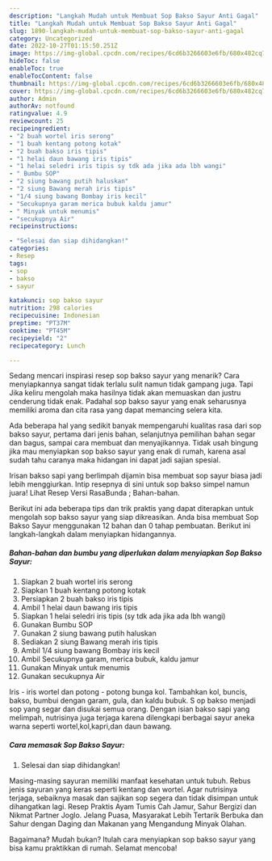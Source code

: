 ```yaml
---
description: "Langkah Mudah untuk Membuat Sop Bakso Sayur Anti Gagal"
title: "Langkah Mudah untuk Membuat Sop Bakso Sayur Anti Gagal"
slug: 1890-langkah-mudah-untuk-membuat-sop-bakso-sayur-anti-gagal
category: Uncategorized
date: 2022-10-27T01:15:50.251Z
image: https://img-global.cpcdn.com/recipes/6cd6b3266603e6fb/680x482cq70/sop-bakso-sayur-foto-resep-utama.jpg
hideToc: false
enableToc: true
enableTocContent: false
thumbnail: https://img-global.cpcdn.com/recipes/6cd6b3266603e6fb/680x482cq70/sop-bakso-sayur-foto-resep-utama.jpg
cover: https://img-global.cpcdn.com/recipes/6cd6b3266603e6fb/680x482cq70/sop-bakso-sayur-foto-resep-utama.jpg
author: Admin
authorAv: notfound
ratingvalue: 4.9
reviewcount: 25
recipeingredient:
- "2 buah wortel iris serong"
- "1 buah kentang potong kotak"
- "2 buah bakso iris tipis"
- "1 helai daun bawang iris tipis"
- "1 helai seledri iris tipis sy tdk ada jika ada lbh wangi"
- " Bumbu SOP"
- "2 siung bawang putih haluskan"
- "2 siung Bawang merah iris tipis"
- "1/4 siung bawang Bombay iris kecil"
- "Secukupnya garam merica bubuk kaldu jamur"
- " Minyak untuk menumis"
- "secukupnya Air"
recipeinstructions:

- "Selesai dan siap dihidangkan!"
categories:
- Resep
tags:
- sop
- bakso
- sayur

katakunci: sop bakso sayur 
nutrition: 298 calories
recipecuisine: Indonesian
preptime: "PT37M"
cooktime: "PT45M"
recipeyield: "2"
recipecategory: Lunch

---
```



Sedang mencari inspirasi resep sop bakso sayur yang menarik? Cara menyiapkannya sangat tidak terlalu sulit namun tidak gampang juga. Tapi Jika keliru mengolah maka hasilnya tidak akan memuaskan dan justru cenderung tidak enak. Padahal sop bakso sayur yang enak seharusnya memiliki aroma dan cita rasa yang dapat memancing selera kita.


Ada beberapa hal yang sedikit banyak mempengaruhi kualitas rasa dari sop bakso sayur, pertama dari jenis bahan, selanjutnya pemilihan bahan segar dan bagus, sampai cara membuat dan menyajikannya. Tidak usah bingung jika mau menyiapkan sop bakso sayur yang enak di rumah, karena asal sudah tahu caranya maka hidangan ini dapat jadi sajian spesial.

Irisan bakso sapi yang berlimpah dijamin bisa membuat sop sayur biasa jadi lebih menggiurkan. Intip resepnya di sini untuk sop bakso simpel namun juara! Lihat Resep Versi RasaBunda ; Bahan-bahan.


Berikut ini ada beberapa tips dan trik praktis yang dapat diterapkan untuk mengolah sop bakso sayur yang siap dikreasikan. Anda bisa membuat Sop Bakso Sayur menggunakan 12 bahan dan 0 tahap pembuatan. Berikut ini langkah-langkah dalam menyiapkan hidangannya.

<!--inarticleads1-->

##### Bahan-bahan dan bumbu yang diperlukan dalam menyiapkan Sop Bakso Sayur:

1. Siapkan 2 buah wortel iris serong
1. Siapkan 1 buah kentang potong kotak
1. Persiapkan 2 buah bakso iris tipis
1. Ambil 1 helai daun bawang iris tipis
1. Siapkan 1 helai seledri iris tipis (sy tdk ada jika ada lbh wangi)
1. Gunakan  Bumbu SOP
1. Gunakan 2 siung bawang putih haluskan
1. Sediakan 2 siung Bawang merah iris tipis
1. Ambil 1/4 siung bawang Bombay iris kecil
1. Ambil Secukupnya garam, merica bubuk, kaldu jamur
1. Gunakan  Minyak untuk menumis
1. Gunakan secukupnya Air


Iris - iris wortel dan potong - potong bunga kol. Tambahkan kol, buncis, bakso, bumbui dengan garam, gula, dan kaldu bubuk. S op bakso menjadi sop yang segar dan disukai semua orang. Dengan isian bakso sapi yang melimpah, nutrisinya juga terjaga karena dilengkapi berbagai sayur aneka warna seperti wortel,kol,kapri,dan daun bawang. 

<!--inarticleads2-->

##### Cara memasak Sop Bakso Sayur:


1. Selesai dan siap dihidangkan!

Masing-masing sayuran memiliki manfaat kesehatan untuk tubuh. Rebus jenis sayuran yang keras seperti kentang dan wortel. Agar nutrisinya terjaga, sebaiknya masak dan sajikan sop segera dan tidak disimpan untuk dihangatkan lagi. Resep Praktis Ayam Tumis Cah Jamur, Sahur Bergizi dan Nikmat Partner Joglo. Jelang Puasa, Masyarakat Lebih Tertarik Berbuka dan Sahur dengan Daging dan Makanan yang Mengandung Minyak Olahan. 

Bagaimana? Mudah bukan? Itulah cara menyiapkan sop bakso sayur yang bisa kamu praktikkan di rumah. Selamat mencoba!
